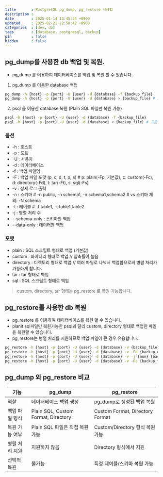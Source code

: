 ```yaml
---
title       : PostgreSQL pg_dump, pg_restore 사용법
description : 
date        : 2025-01-14 13:45:54 +0900
updated     : 2025-02-21 22:50:42 +0900
categories  : [dev, db]
tags        : [database, postgresql, backup]
pin         : false
hidden      : false
---
```


## pg_dump를 사용한 db 백업 및 복원.
- pg_dump 를 이용하여 데이터베이스를 백업 및 복원 할 수 있습니다.

1. pg_dump 를 이용한 database 백업
```bash
pg_dump -h {host} -p {port} -U {user} -d {database} -f {backup_file}
pg_dump -h {host} -p {port} -U {user} -d {database} > {backup_file} # 표준 출력으로 백업 파일 생성
```

2. psql 을 이용한 database 복원 (Plain SQL 파일만 복원 가능)
```bash
psql -h {host} -p {port} -U {user} -d {database} -f {backup_file}
psql -h {host} -p {port} -U {user} -d {database} < {backup_file} # 표준 입력으로 백업 파일 복원
```

### 옵션
- -h : 호스트
- -p : 포트
- -U : 사용자
- -d : 데이터베이스
- -f : 백업 파일명
- -F : 백업 파일 포맷 (p, c, d, t, p, s)   # p: plain(-Fp, 기본값), c: custom(-Fc), d: directory(-Fd), t: tar(-Ft), s: sql(-Fs)
- -v : 상세 로그 출력
- -n : 스키마   # -n public, -n schema1, -n schema1,schema2    # vs 스키마 제외: -N schema
- -t : 테이블   # -t table1, -t table1,table2
- -j : 병렬 처리 수
- --schema-only : 스키마만 백업
- --data-only : 데이터만 백업

### 포맷
- plain : SQL 스크립트 형태로 백업 (기본값)
- custom : 바이너리 형태로 백업  // 압축률이 높음
- directory : 디렉토리 형태로 백업  // 여러 파일로 나눠서 백업함으로써 병렬 처리가 가능하게 합니다.
- tar : tar 형태로 백업
- sql : SQL 스크립트 형태로 백업
> custom, directory, tar 형태는 pg_restore 로 복원 가능합니다.

## pg_restore를 사용한 db 복원
- pg_restore 를 이용하여 데이터베이스를 복원 할 수 있습니다.
- planit sql파일만 복원가능한 psql과 달리 custom, directory 형태로 백업한 파일을 복원할 수 있습니다.
- pg_restore는 병렬 처리를 지원하므로 백업 파일이 큰 경우 유용합니다.

```sh
pg_restore -h {host} -p {port} -U {user} -d {database} -v {backup_file} # 파일 형태로 백업한 경우
pg_restore -h {host} -p {port} -U {user} -d {database} -v -Fd {backup_dir} # 디렉토리 형태로 백업한 경우
pg_restore -h {host} -p {port} -U {user} -d {database} -v -j {num} {backup_file} # 병렬 처리
pg_restore -h {host} -p {port} -U {user} -d {database} -v -Fc {backup_file} # custom 형태로 백업한 경우
```

## pg_dump 와 pg_restore 비교
| 기능 | pg_dump | pg_restore |
| --- | --- | --- |
| 역할 | 데이터베이스 백업 생성 | pg_dump로 생성된 백업 복원 |
| 백업 파일 형식 | Plain SQL, Custom Format, Directory | Custom Format, Directory Format |
| 복원 가능 여부 | Plain SQL 파일은 직접 복원 가능 | Custom/Directory 형식 복원 가능 |
| 병렬 처리 지원 | 지원하지 않음 | Directory 형식에서 지원 |
| 선택적 복원 | 불가능 | 특정 테이블/스키마 복원 가능 |